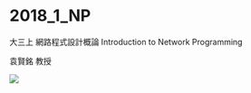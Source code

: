 # 2018_1_NP

大三上 網路程式設計概論 Introduction to Network Programming

袁賢銘 教授

![](https://i.imgur.com/Zr1nMBQ.png)

